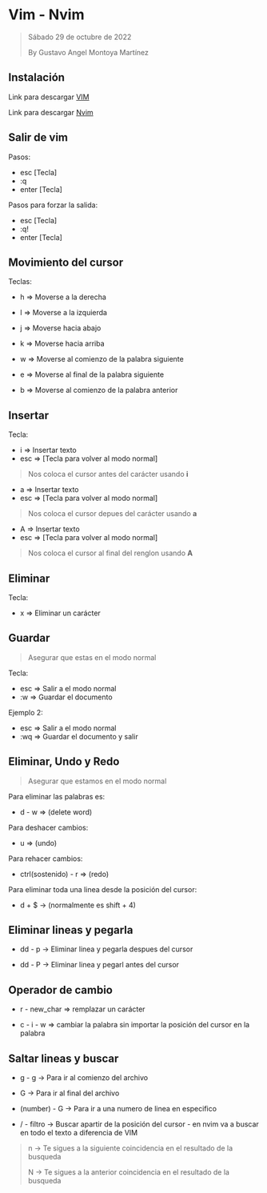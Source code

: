 # Vim - Nvim 

> 
> Sábado 29 de octubre de 2022
> 
> By Gustavo Angel Montoya Martínez
> 

## Instalación 

Link para descargar [VIM](https://www.vim.org/download.php)

Link para descargar [Nvim](https://neovim.io/)

## Salir de vim

Pasos:

- esc [Tecla]
- :q
- enter [Tecla]

Pasos para forzar la salida:

- esc [Tecla]
- :q!
- enter [Tecla]

## Movimiento del cursor

Teclas: 

- h => Moverse a la derecha  
- l => Moverse a la izquierda 
- j => Moverse hacia abajo
- k => Moverse hacia arriba

- w => Moverse al comienzo de la palabra siguiente 
- e => Moverse al final de la palabra siguiente  
- b => Moverse al comienzo de la palabra anterior 

## Insertar 

Tecla:

- i => Insertar texto 
- esc => [Tecla para volver al modo normal]

> Nos coloca el cursor antes del carácter usando **i**

- a => Insertar texto 
- esc => [Tecla para volver al modo normal]

> Nos coloca el cursor depues del carácter usando **a**

- A => Insertar texto
- esc => [Tecla para volver al modo normal]

> Nos coloca el cursor al final del renglon usando **A**
 
## Eliminar

Tecla:

- x => Eliminar un carácter

## Guardar

> Asegurar que estas en el modo normal

Tecla:

- esc => Salir a el modo normal
- :w => Guardar el documento

Ejemplo 2:

- esc => Salir a el modo normal
- :wq => Guardar el documento y salir 

## Eliminar, Undo y Redo

> Asegurar que estamos en el modo normal

Para eliminar las palabras es:

- d - w => (delete word)

Para deshacer cambios: 

- u => (undo)

Para rehacer cambios: 

- ctrl(sostenido) - r => (redo)

Para eliminar toda una linea desde la posición del cursor:

- d + $ -> (normalmente es shift + 4)


## Eliminar lineas y pegarla

- dd - p -> Eliminar linea y pegarla despues del cursor 

- dd - P -> Eliminar linea y pegarl antes del cursor 

## Operador de cambio

- r - new_char => remplazar un carácter 

- c - i - w => cambiar la palabra sin importar la posición del cursor en la palabra 


## Saltar lineas y buscar

- g - g -> Para ir al comienzo del archivo

- G -> Para ir al final del archivo 

- (number) - G -> Para ir a una numero de linea en especifico 

- / - filtro -> Buscar apartir de la posición del cursor - en nvim va a buscar en todo el texto a diferencia de VIM

> n -> Te sigues a la siguiente coincidencia en el resultado de la busqueda 
>
> N -> Te sigues a la anterior coincidencia en el resultado de la busqueda 



 


